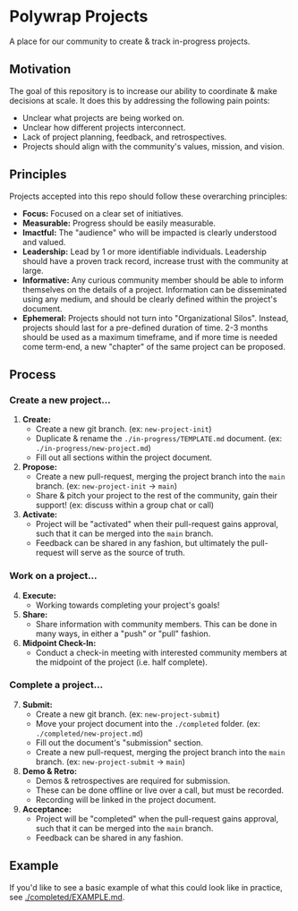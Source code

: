 # Polywrap Projects
A place for our community to create & track in-progress projects.

## Motivation
The goal of this repository is to increase our ability to coordinate & make decisions at scale. It does this by addressing the following pain points:  
* Unclear what projects are being worked on.
* Unclear how different projects interconnect.
* Lack of project planning, feedback, and retrospectives.
* Projects should align with the community's values, mission, and vision.

## Principles
Projects accepted into this repo should follow these overarching principles:  
- **Focus:** Focused on a clear set of initiatives.
- **Measurable:** Progress should be easily measurable.
- **Imactful:** The "audience" who will be impacted is clearly understood and valued.
- **Leadership:** Lead by 1 or more identifiable individuals. Leadership should have a proven track record, increase trust with the community at large.
- **Informative:** Any curious community member should be able to inform themselves on the details of a project. Information can be disseminated using any medium, and should be clearly defined within the project's document.
- **Ephemeral:** Projects should not turn into "Organizational Silos". Instead, projects should last for a pre-defined duration of time. 2-3 months should be used as a maximum timeframe, and if more time is needed come term-end, a new "chapter" of the same project can be proposed.

## Process
### Create a new project...
1. **Create:**
    * Create a new git branch. (ex: `new-project-init`)
    * Duplicate & rename the `./in-progress/TEMPLATE.md` document. (ex: `./in-progress/new-project.md`)
    * Fill out all sections within the project document.
2. **Propose:**
    * Create a new pull-request, merging the project branch into the `main` branch. (ex: `new-project-init` -> `main`)
    * Share & pitch your project to the rest of the community, gain their support! (ex: discuss within a group chat or call)
3. **Activate:**
    * Project will be "activated" when their pull-request gains approval, such that it can be merged into the `main` branch.
    * Feedback can be shared in any fashion, but ultimately the pull-request will serve as the source of truth.

### Work on a project...
4. **Execute:**
    * Working towards completing your project's goals!
5. **Share:**
    * Share information with community members. This can be done in many ways, in either a "push" or "pull" fashion.
6. **Midpoint Check-In:**
    * Conduct a check-in meeting with interested community members at the midpoint of the project (i.e. half complete).

### Complete a project...
7. **Submit:**
    * Create a new git branch. (ex: `new-project-submit`)
    * Move your project document into the `./completed` folder. (ex: `./completed/new-project.md`)
    * Fill out the document's "submission" section.
    * Create a new pull-request, merging the project branch into the `main` branch. (ex: `new-project-submit` -> `main`)
8. **Demo & Retro:**
    * Demos & retrospectives are required for submission.
    * These can be done offline or live over a call, but must be recorded.
    * Recording will be linked in the project document.
9. **Acceptance:**
    * Project will be "completed" when the pull-request gains approval, such that it can be merged into the `main` branch.
    * Feedback can be shared in any fashion.

## Example
If you'd like to see a basic example of what this could look like in practice, see [./completed/EXAMPLE.md](./completed/EXAMPLE.md).

